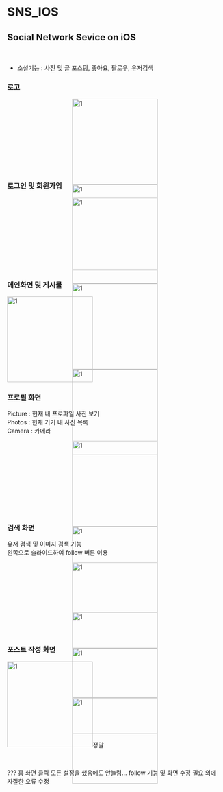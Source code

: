 # SNS_IOS

## Social Network Sevice on iOS

<br>

 -  소셜기능 : 사진 및 글 포스팅, 좋아요, 팔로우, 유저검색 <br>

### 로고

<div style="width:200px; height:150px; margin:auto">
  <img width="200" alt="1" src="https://user-images.githubusercontent.com/60697742/110058220-4f649600-7da5-11eb-99f1-49de1eba9aec.png">
  <img width="200" alt="1" src="https://user-images.githubusercontent.com/60697742/110058248-5be8ee80-7da5-11eb-8979-59c721287df7.png">
</div>

 <br>

### 로그인 및 회원가입

<div style="width:200px; height:150px; margin:auto">
  <img width="200" alt="1" src="https://user-images.githubusercontent.com/60697742/110194215-bbfd9480-7e7a-11eb-8a84-3794bb62aa11.png">
  <img width="200" alt="1" src="https://user-images.githubusercontent.com/60697742/110194217-c750c000-7e7a-11eb-8753-ced7a558c446.png">
  <img width="200" alt="1" src="https://user-images.githubusercontent.com/60697742/110194225-d6d00900-7e7a-11eb-8996-74a28a148961.png">
</div>

<br>

### 메인화면 및 게시물

<img width="200" alt="1" src="https://user-images.githubusercontent.com/60697742/110194360-8c02c100-7e7b-11eb-9c65-2bfb435432c5.png">

<br>

### 프로필 화면

Picture : 현재 내 프로파일 사진 보기 <br>
Photos : 현재 기기 내 사진 목록 <br>
Camera : 카메라 <br>

<div style="width:200px; height:150px; margin:auto">
  <img width="200" alt="1" src="https://user-images.githubusercontent.com/60697742/110194367-98871980-7e7b-11eb-901c-6bf80e805370.png">
  <img width="200" alt="1" src="https://user-images.githubusercontent.com/60697742/110194228-d9caf980-7e7a-11eb-8a1e-5aa70bdca7cf.png">
  <img width="200" alt="1" src="https://user-images.githubusercontent.com/60697742/110194247-f0715080-7e7a-11eb-8f39-8195778b9fdd.png">
  <img width="200" alt="1" src="https://user-images.githubusercontent.com/60697742/110194252-01ba5d00-7e7b-11eb-8ee5-d7af732424df.png">
</div>

 <br>

### 검색 화면

유저 검색 및 이미지 검색 기능 <br>
왼쪽으로 슬라이드하여 follow 버튼 이용 <br>

<div style="width:200px; height:150px; margin:auto">
  <img width="200" alt="1" src="https://user-images.githubusercontent.com/60697742/110194368-99b84680-7e7b-11eb-9db2-54016c7c86e8.png">
  <img width="200" alt="1" src="https://user-images.githubusercontent.com/60697742/110194570-2e22a900-7e7c-11eb-9e7f-8cd38bf547a6.png">
</div>

 <br>


### 포스트 작성 화면

<img width="200" alt="1" src="https://user-images.githubusercontent.com/60697742/110194380-a6d53580-7e7b-11eb-8b81-61a098cbc491.png">정말

<br>

???
홈 화면 클릭 모든 설정을 했음에도 안눌림...
follow 기능 및 화면 수정 필요
외에 자잘한 오류 수정
